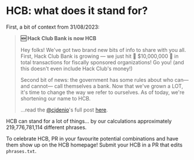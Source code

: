 # HCB: what does it stand for? 

First, a bit of context from 31/08/2023:

> **🆕 Hack Club Bank is now HCB**
> 
> Hey folks! We've got two brand new bits of info to share with you all. First, Hack Club Bank is growing — we just hit 💸 $10,000,000 💸 in total transactions for fiscally sponsored organizations! Go you! (and this doesn't even include Hack Club's money!)
>
>Second bit of news: the government has some rules about who can— and cannot— call themselves a bank. Now that we've grown a LOT, it's time to change the way we refer to ourselves. As of today, we're shortening our name to HCB.
>
> ...read the [@cjdenio](https://github.com/cjdenio)'s full post [here](https://changelog.hcb.hackclub.com/hack-club-bank-is-now-hcb-273207).

HCB can stand for a lot of things... by our calculations approximately 219,776,781,114 different phrases.

To celebrate HCB, PR in your favourite potential combinations and have them show up on the HCB homepage! Submit your HCB in a PR that edits `phrases.txt`.
